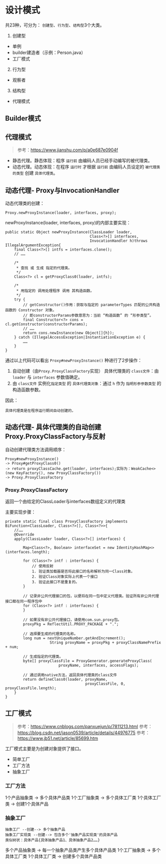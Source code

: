 # 设计模式

共23种，可分为： `创建型`、`行为型`、`结构型`3个大类。

 1. 创建型

 - 单例
 - builder建造者（示例：Person.java）
 - 工厂模式
 
 2. 行为型
 
 - 观察者
 
 3. 结构型
 
 - 代理模式
 
 
 ## Builder模式
 
 
 
 ## 代理模式
 
 > 参考：https://www.jianshu.com/p/a0e687e0904f
 
  - 静态代理。静态体现：程序 `运行前` 由编码人员已经手动编写的被代理类。
  - 动态代理。动态体现：在程序 `运行时` 才根据 `运行前` 由编码人员设定的 `被代理类的类型` 创建 `具体代理类`。  
  
  ## 动态代理- Proxy与InvocationHandler
  
  动态代理类的创建：
  
  ~~~
Proxy.newProxyInstance(loader, interfaces, proxy);
  ~~~

 newProxyInstance(loader, interfaces, proxy)的内部主要实现：
 
~~~
public static Object newProxyInstance(ClassLoader loader,
                                      Class<?>[] interfaces,
                                      InvocationHandler h)throws IllegalArgumentException{
    final Class<?>[] intfs = interfaces.clone();
    // ……

    /*
     * 查找 或 生成 指定的代理类。
     */
    Class<?> cl = getProxyClass0(loader, intfs);

    /*
     * 用指定的 调用处理程序 调用 其构造函数。
     */
    try {
        // getConstructor()作用：获取与指定的 parameterTypes 匹配的公共构造函数的 Constructor 对象。
        // 即constructorParams参数意思为：当前 “构造函数” 的 “形参类型”。
        final Constructor<?> cons = cl.getConstructor(constructorParams);
        // ……
        return cons.newInstance(new Object[]{h});
    } catch (IllegalAccessException|InstantiationException e) {
        ……
    }
}
~~~

通过以上代码可以看出 `Proxy#newProxyInstance()` 种进行了2步操作：

1. 自动创建（由`Proxy.ProxyClassFactory`实现） 具体代理类的 `class文件`：由 `loader` 与 `interfaces` 参数值确定。
2. 由 `class文件` 实例化`指定类型` 的 `具体代理类对象`：通过 `h` 作为 `指明形参参数类型` 的构造函数参数。

因此：
    
    具体代理类是在程序运行期间自动创建的，
    
## 动态代理- 具体代理类的自动创建Proxy.ProxyClassFactory与反射

 自动创建代理类方法调用顺序：
 
 ~~~
 Proxy#newProxyInstance() 
 -> Proxy#getProxyClass0() 
 -> return proxyClassCache.get(loader, interfaces);实际为：WeakCache<>(new KeyFactory(), new ProxyClassFactory()) 
 -> Proxy.ProxyClassFactory
 ~~~
### Proxy.ProxyClassFactory
返回一个由给定的ClassLoader与interfaces数组定义的代理类

主要实现步骤：

~~~
private static final class ProxyClassFactory implements BiFunction<ClassLoader, Class<?>[], Class<?>>{
    //……
    @Override
    apply(ClassLoader loader, Class<?>[] interfaces) {

        Map<Class<?>, Boolean> interfaceSet = new IdentityHashMap<>(interfaces.length);

        for (Class<?> intf : interfaces) {
            // 使用反射
            1. 验证类加载器是否将此接口的名称解析为同一Class对象。
            2. 验证Class对象实际上代表一个接口
            3. 验证此接口不是重复的。
        }
        
        // 记录非公共代理接口的包，以便将在同一包中定义代理类。验证所有非公共代理接口都在同一程序包中
        for (Class<?> intf : interfaces) {  
        }
        
        // 如果没有非公共代理接口，请使用com.sun.proxy包。
        proxyPkg = ReflectUtil.PROXY_PACKAGE + ".";
        
        // 选择要生成的代理类的名称。
        long num = nextUniqueNumber.getAndIncrement();
                    String proxyName = proxyPkg + proxyClassNamePrefix + num;
        
        // 生成指定的代理类。
        byte[] proxyClassFile = ProxyGenerator.generateProxyClass(
                        proxyName, interfaces, accessFlags);

        // 通过调用native方法，返回具体代理类的class文件
        return defineClass0(loader, proxyName,
                                    proxyClassFile, 0, proxyClassFile.length);
    }
}
~~~

    
## 工厂模式

> 参考：https://www.cnblogs.com/panxuejun/p/7811213.html
> 参考：https://blog.csdn.net/jason0539/article/details/44976775
> 参考：https://www.jb51.net/article/85699.htm
 
 工厂模式主要是为创建对象提供了接口。
 
  - 简单工厂
  - 工厂方法
  - 抽象工厂
  
### 工厂方法
  
  1个产品抽象类 -> 多个具体产品类
  1个工厂抽象类 -> 多个具体工厂类
  1个具体工厂类 -> 创建1个具体产品
  
### 抽象工厂
    
    抽象工厂 --创建--> 多个抽象产品
    抽象工厂实现类 --创建--> 包含多个'抽象产品实现类'的具体产品
    类似树状：具体产品{具体抽象产品1、具体抽象产品2……}
  
  多个产品抽象类 -> 每一个抽象产品类产生多个具体产品类
  1个工厂抽象类  -> 多个具体工厂类
  1个具体工厂类  -> 创建多个具体产品类
  